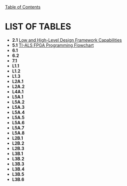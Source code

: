 [Table of Contents](https://github.com/JeffDeCola/my-masters-thesis#table-of-contents)

# LIST OF TABLES

* **2.1** [Low and High-Level Design Framework Capabilities](https://github.com/JeffDeCola/my-masters-thesis/blob/master/chapters/chapter-2/chapter-2.md#22-design-framework)
* **5.1** [TI-ALS FPGA Programming Flowchart](https://github.com/JeffDeCola/my-masters-thesis/blob/master/chapters/chapter-5/chapter-5.md#542-fpga-architectures-and-programming)
* **6.1** []()
* **6.2** []()
* **7.1** []()
* **L1.1** []()
* **L1.2** []()
* **L1.3** []()
* **L2A.1** []()
* **L2A.2** []()
* **L4A.1** []()
* **L5A.1** []()
* **L5A.2** []()
* **L5A.3** []()
* **L5A.4** []()
* **L5A.5** []()
* **L5A.6** []()
* **L5A.7** []()
* **L5A.8** []()
* **L2B.1** []()
* **L2B.2** []()
* **L2B.3** []()
* **L3B.1** []()
* **L3B.2** []()
* **L3B.3** []()
* **L3B.4** []()
* **L3B.5** []()
* **L3B.6** []()